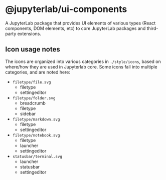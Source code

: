 # @jupyterlab/ui-components

A JupyterLab package that provides UI elements of various types (React components, DOM elements, etc) to core JupyterLab packages and third-party extensions.

## Icon usage notes

The icons are organized into various categories in `./style/icons`, based on where/how they are used in Jupyterlab core. Some icons fall into multiple categories, and are noted here:

- `filetype/file.svg`
  - filetype
  - settingeditor
- `filetype/folder.svg`
  - breadcrumb
  - filetype
  - sidebar
- `filetype/markdown.svg`
  - filetype
  - settingeditor
- `filetype/notebook.svg`
  - filetype
  - launcher
  - settingeditor
- `statusbar/terminal.svg`
  - launcher
  - statusbar
  - settingeditor
